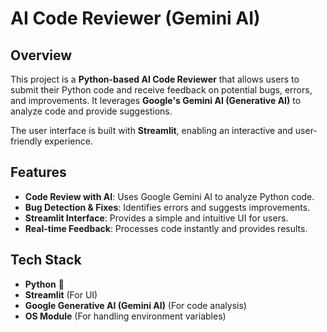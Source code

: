 # AI Code Reviewer (Gemini AI)

## Overview
This project is a **Python-based AI Code Reviewer** that allows users to submit their Python code and receive feedback on potential bugs, errors, and improvements. It leverages **Google's Gemini AI (Generative AI)** to analyze code and provide suggestions.  

The user interface is built with **Streamlit**, enabling an interactive and user-friendly experience.

## Features
- **Code Review with AI**: Uses Google Gemini AI to analyze Python code.
- **Bug Detection & Fixes**: Identifies errors and suggests improvements.
- **Streamlit Interface**: Provides a simple and intuitive UI for users.
- **Real-time Feedback**: Processes code instantly and provides results.

## Tech Stack
- **Python** 🐍
- **Streamlit** (For UI)
- **Google Generative AI (Gemini AI)** (For code analysis)
- **OS Module** (For handling environment variables)
